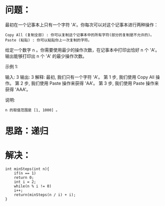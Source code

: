 问题：
======
最初在一个记事本上只有一个字符 'A'。你每次可以对这个记事本进行两种操作：

    Copy All (复制全部) : 你可以复制这个记事本中的所有字符(部分的复制是不允许的)。
    Paste (粘贴) : 你可以粘贴你上一次复制的字符。

给定一个数字 n 。你需要使用最少的操作次数，在记事本中打印出恰好 n 个 'A'。输出能够打印出 n 个 'A' 的最少操作次数。

示例 1:

输入: 3
输出: 3
解释:
最初, 我们只有一个字符 'A'。
第 1 步, 我们使用 Copy All 操作。
第 2 步, 我们使用 Paste 操作来获得 'AA'。
第 3 步, 我们使用 Paste 操作来获得 'AAA'。

说明:

    n 的取值范围是 [1, 1000] 。
    
思路：递归
===========

解决：
=====
```
int minSteps(int n){
    if(n == 1)
    return 0;
    int i = 2;
    while(n % i != 0)
    i++;
    return(minSteps(n / i) + i);
}
```

